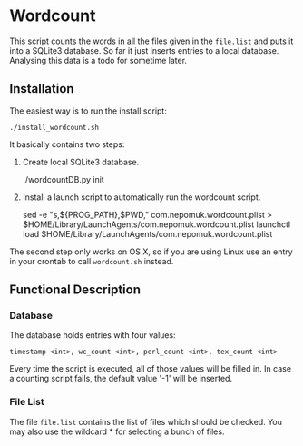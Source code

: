 # Wordcount

This script counts the words in all the files given in the `file.list` and puts it into a SQLite3 database. So far it just inserts entries to a local database. Analysing this data is a todo for sometime later.


## Installation

The easiest way is to run the install script:

    ./install_wordcount.sh

It basically contains two steps:

  1. Create local SQLite3 database.

        ./wordcountDB.py init

  2. Install a launch script to automatically run the wordcount script.

        sed -e "s,\${PROG_PATH},$PWD," com.nepomuk.wordcount.plist > $HOME/Library/LaunchAgents/com.nepomuk.wordcount.plist
        launchctl load $HOME/Library/LaunchAgents/com.nepomuk.wordcount.plist

The second step only works on OS X, so if you are using Linux use an entry in your crontab to call `wordcount.sh` instead.


## Functional Description

### Database

The database holds entries with four values:

    timestamp <int>, wc_count <int>, perl_count <int>, tex_count <int>

Every time the script is executed, all of those values will be filled in. In case a counting script fails, the default value '-1' will be inserted.


### File List

The file `file.list` contains the list of files which should be checked. You may also use the wildcard * for selecting a bunch of files.
